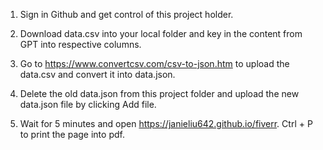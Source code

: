 1. Sign in Github and get control of this project holder.

2. Download data.csv into your local folder and key in the content from GPT into respective columns.

3. Go to https://www.convertcsv.com/csv-to-json.htm to upload the data.csv and convert it into data.json. 

4. Delete the old data.json from this project folder and upload the new data.json file by clicking Add file.

5. Wait for 5 minutes and open https://janieliu642.github.io/fiverr. Ctrl + P to print the page into pdf.

